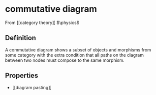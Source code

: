 # commutative diagram
From [[category theory]]
$\physics$
## Definition
A commutative diagram shows a subset of objects and morphisms from some category with the extra condition that all paths on the diagram between two nodes must compose to the same morphism.

## Properties
- [[diagram pasting]]